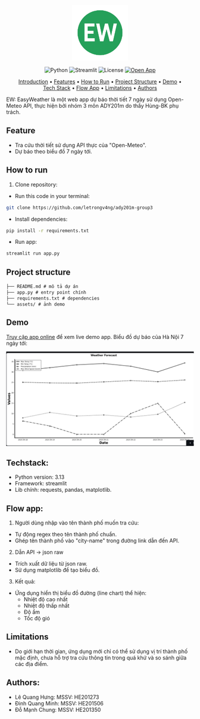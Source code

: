<p align="center">
  <img src="assets/logo.png" alt="EasyWeather" width="150"/>
</p>

<p align="center">
  <img src="https://img.shields.io/badge/python-3.13-blue" alt="Python">
  <img src="https://img.shields.io/badge/Framework-Streamlit-orange" alt="Streamlit">
  <img src="https://img.shields.io/badge/license-MIT-green" alt="License">
  <a href="https://ady201m-group3.streamlit.app/">
    <img src="https://img.shields.io/badge/Open%20App-EasyWeather-brightgreen?style=for-the-badge&logo=streamlit" alt="Open App"/>
  </a>
</p>

<p align="center">
  <a href="#introduction">Introduction</a> •
  <a href="#feature">Features</a> •
  <a href="#how-to-run">How&nbsp;to&nbsp;Run</a> •
  <a href="#-project-structure">Project&nbsp;Structure</a> •
  <a href="#demo">Demo</a> •
  <a href="#techstack">Tech&nbsp;Stack</a> •
  <a href="#flow-app">Flow&nbsp;App</a> •
  <a href="#limitations">Limitations</a> •
  <a href="#authors">Authors</a>
</p>

EW: EasyWeather là một web app dự báo thời tiết 7 ngày sử dụng Open-Meteo API, thực hiện bởi nhóm 3 môn ADY201m do thầy Hùng-BK phụ trách.

## Feature
- Tra cứu thời tiết sử dụng API thực của "Open-Meteo".
- Dự báo theo biểu đồ 7 ngày tới.
## How to run
1. Clone repository:
- Run this code in your terminal: 
``` bash 
git clone https://github.com/letrongv4ng/ady201m-group3
```
- Install dependencies:
``` bash
pip install -r requirements.txt
```
- Run app:
``` python
streamlit run app.py
```

 ## Project structure 
 ``` 
├── README.md # mô tả dự án 
├── app.py # entry point chính 
├── requirements.txt # dependencies 
└── assets/ # ảnh demo 
```

## Demo
[Truy cập app online](https://ady201m-group3.streamlit.app/) để xem live demo app.
Biểu đồ dự báo của Hà Nội 7 ngày tới:
<p align="center">
  <img src="assets/chart.png" alt="Weather Chart Demo" width="750"/>
</p>

## Techstack:
- Python version: 3.13
- Framework: streamlit
- Lib chính: requests, pandas, matplotlib.

## Flow app:

1. Người dùng nhập vào tên thành phố muốn tra cứu:
- Tự động regex theo tên thành phố chuẩn.
- Ghép tên thành phố vào "city-name" trong đường link dẫn đến API.
2. Dẫn API -> json raw
- Trích xuất dữ liệu từ json raw.
- Sử dụng matplotlib để tạo biểu đồ.
3. Kết quả:
- Ứng dụng hiển thị biểu đồ đường (line chart) thể hiện:
    - Nhiệt độ cao nhất
    - Nhiệt độ thấp nhất
    - Độ ẩm
    - Tốc độ gió

## Limitations
- Do giới hạn thời gian, ứng dụng mới chỉ có thể sử dụng vị trí thành phố mặc định, chưa hỗ trợ tra cứu thông tin trong quá khứ và so sánh giữa các địa điểm.

## Authors:
- Lê Quang Hưng: MSSV: HE201273
- Đinh Quang Minh: MSSV: HE201506
- Đỗ Mạnh Chung: MSSV: HE201350
